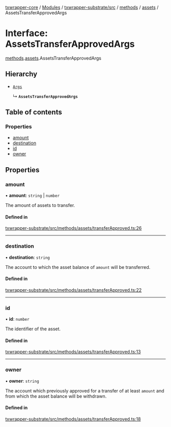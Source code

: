 [txwrapper-core](../README.md) / [Modules](../modules.md) / [txwrapper-substrate/src](../modules/txwrapper_substrate_src.md) / [methods](../modules/txwrapper_substrate_src.methods.md) / [assets](../modules/txwrapper_substrate_src.methods.assets.md) / AssetsTransferApprovedArgs

# Interface: AssetsTransferApprovedArgs

[methods](../modules/txwrapper_substrate_src.methods.md).[assets](../modules/txwrapper_substrate_src.methods.assets.md).AssetsTransferApprovedArgs

## Hierarchy

- [`Args`](../modules/txwrapper_core_src.md#args)

  ↳ **`AssetsTransferApprovedArgs`**

## Table of contents

### Properties

- [amount](txwrapper_substrate_src.methods.assets.AssetsTransferApprovedArgs.md#amount)
- [destination](txwrapper_substrate_src.methods.assets.AssetsTransferApprovedArgs.md#destination)
- [id](txwrapper_substrate_src.methods.assets.AssetsTransferApprovedArgs.md#id)
- [owner](txwrapper_substrate_src.methods.assets.AssetsTransferApprovedArgs.md#owner)

## Properties

### amount

• **amount**: `string` \| `number`

The amount of assets to transfer.

#### Defined in

[txwrapper-substrate/src/methods/assets/transferApproved.ts:26](https://github.com/paritytech/txwrapper-core/blob/f50cd9c/packages/txwrapper-substrate/src/methods/assets/transferApproved.ts#L26)

___

### destination

• **destination**: `string`

The account to which the asset balance of `amount` will be transferred.

#### Defined in

[txwrapper-substrate/src/methods/assets/transferApproved.ts:22](https://github.com/paritytech/txwrapper-core/blob/f50cd9c/packages/txwrapper-substrate/src/methods/assets/transferApproved.ts#L22)

___

### id

• **id**: `number`

The identifier of the asset.

#### Defined in

[txwrapper-substrate/src/methods/assets/transferApproved.ts:13](https://github.com/paritytech/txwrapper-core/blob/f50cd9c/packages/txwrapper-substrate/src/methods/assets/transferApproved.ts#L13)

___

### owner

• **owner**: `string`

The account which previously approved for a transfer of at least `amount` and
from which the asset balance will be withdrawn.

#### Defined in

[txwrapper-substrate/src/methods/assets/transferApproved.ts:18](https://github.com/paritytech/txwrapper-core/blob/f50cd9c/packages/txwrapper-substrate/src/methods/assets/transferApproved.ts#L18)
